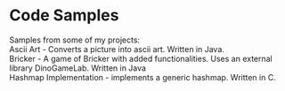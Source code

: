 # Code Samples

Samples from some of my projects:\
Ascii Art - Converts a picture into ascii art. Written in Java.\
Bricker - A game of Bricker with added functionalities. Uses an external library DinoGameLab. Written in Java\
Hashmap Implementation - implements a generic hashmap. Written in C.

